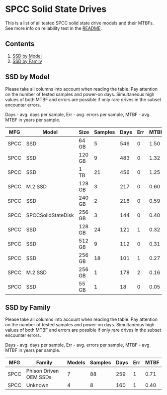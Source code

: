 SPCC Solid State Drives
=======================

This is a list of all tested SPCC solid state drive models and their MTBFs. See
more info on reliability test in the [README](https://github.com/bsdhw/SMART).

Contents
--------

1. [ SSD by Model  ](#ssd-by-model)
2. [ SSD by Family ](#ssd-by-family)

SSD by Model
------------

Please take all columns into account when reading the table. Pay attention on the
number of tested samples and power-on days. Simultaneous high values of both MTBF
and errors are possible if only rare drives in the subset encounter errors.

Days - avg. days per sample,
Err  - avg. errors per sample,
MTBF - avg. MTBF in years per sample.

| MFG       | Model              | Size   | Samples | Days  | Err   | MTBF |
|-----------|--------------------|--------|---------|-------|-------|------|
| SPCC      | SSD                | 64 GB  | 5       | 546   | 0     | 1.50   |
| SPCC      | SSD                | 120 GB | 9       | 483   | 0     | 1.32   |
| SPCC      | SSD                | 1 TB   | 21      | 456   | 0     | 1.25   |
| SPCC      | M.2 SSD            | 128 GB | 3       | 217   | 0     | 0.60   |
| SPCC      | SSD                | 240 GB | 2       | 216   | 0     | 0.59   |
| SPCC      | SPCCSolidStateDisk | 256 GB | 3       | 144   | 0     | 0.40   |
| SPCC      | SSD                | 128 GB | 24      | 121   | 1     | 0.32   |
| SPCC      | SSD                | 512 GB | 9       | 112   | 0     | 0.31   |
| SPCC      | SSD                | 256 GB | 18      | 101   | 1     | 0.27   |
| SPCC      | M.2 SSD            | 256 GB | 1       | 178   | 2     | 0.16   |
| SPCC      | SSD                | 55 GB  | 1       | 18    | 0     | 0.05   |

SSD by Family
-------------

Please take all columns into account when reading the table. Pay attention on the
number of tested samples and power-on days. Simultaneous high values of both MTBF
and errors are possible if only rare drives in the subset encounter errors.

Days - avg. days per sample,
Err  - avg. errors per sample,
MTBF - avg. MTBF in years per sample.

| MFG       | Family                 | Models | Samples | Days  | Err   | MTBF |
|-----------|------------------------|--------|---------|-------|-------|------|
| SPCC      | Phison Driven OEM SSDs | 7      | 88      | 259   | 1     | 0.71   |
| SPCC      | Unknown                | 4      | 8       | 160   | 1     | 0.40   |
